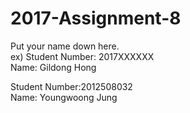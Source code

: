 # 2017-Assignment-8

Put your name down here.  
ex) Student Number: 2017XXXXXX  
Name: Gildong Hong

Student Number:2012508032  
Name: Youngwoong Jung
